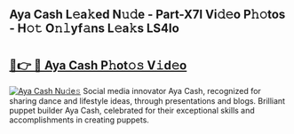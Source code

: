 ## Aya Cash L𝚎a𝚔ed N𝚞𝚍e - Part-X7l Vi𝚍𝚎o P𝚑𝚘tos - H𝚘𝚝 O𝚗𝚕yf𝚊ns L𝚎a𝚔s LS4Io

# <h2><a href="http://kfexvp.oniu.top/?m=Aya+Cash">🔗👉 🔴 Aya Cash P𝚑ot𝚘𝚜 V𝚒d𝚎o</a></h2>

[![Aya Cash Nu𝚍e𝚜](https://i.imgur.com/0qMVB7G.gif)](http://kfexvp.oniu.top/?m=Aya+Cash)
Social media innovator Aya Cash, recognized for sharing dance and lifestyle ideas, through presentations and blogs. Brilliant puppet builder Aya Cash, celebrated for their exceptional skills and accomplishments in creating puppets.  
